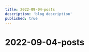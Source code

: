 ```yaml
---
title: 2022-09-04-posts
description: 'blog description'
published: true
---
```


# 2022-09-04-posts
